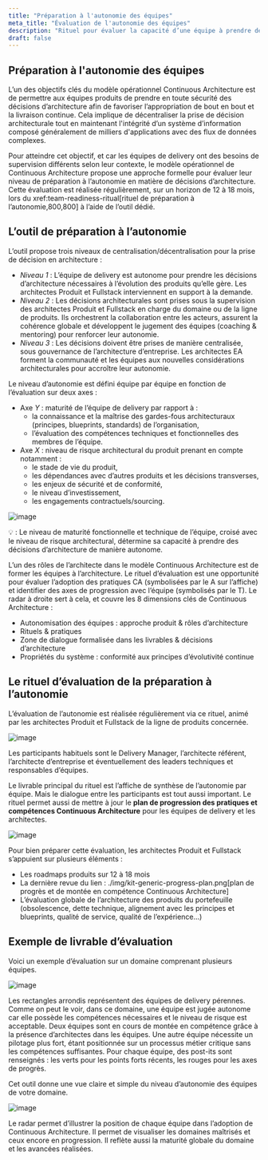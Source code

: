 ```yaml
---
title: "Préparation à l'autonomie des équipes"
meta_title: "Évaluation de l'autonomie des équipes"
description: "Rituel pour évaluer la capacité d’une équipe à prendre des décisions architecturales de manière autonome, tout en assurant l’intégrité du système d'information à grande échelle."
draft: false
---
```


## Préparation à l'autonomie des équipes

L’un des objectifs clés du modèle opérationnel Continuous Architecture est de permettre aux équipes produits de prendre en toute sécurité des décisions d’architecture afin de favoriser l’appropriation de bout en bout et la livraison continue. Cela implique de décentraliser la prise de décision architecturale tout en maintenant l'intégrité d’un système d’information composé généralement de milliers d'applications avec des flux de données complexes.

Pour atteindre cet objectif, et car les équipes de delivery ont des besoins de supervision différents selon leur contexte, le modèle opérationnel de Continuous Architecture propose une approche formelle pour évaluer leur niveau de préparation à l’autonomie en matière de décisions d’architecture. Cette évaluation est réalisée régulièrement, sur un horizon de 12 à 18 mois, lors du xref:team-readiness-ritual[rituel de préparation à l’autonomie,800,800] à l’aide de l’outil dédié.

## L’outil de préparation à l’autonomie

L’outil propose trois niveaux de centralisation/décentralisation pour la prise de décision en architecture :

* *Niveau 1* : L’équipe de delivery est autonome pour prendre les décisions d’architecture nécessaires à l’évolution des produits qu’elle gère. Les architectes Produit et Fullstack interviennent en support à la demande.
* *Niveau 2* : Les décisions architecturales sont prises sous la supervision des architectes Produit et Fullstack en charge du domaine ou de la ligne de produits. Ils orchestrent la collaboration entre les acteurs, assurent la cohérence globale et développent le jugement des équipes (coaching & mentoring) pour renforcer leur autonomie.
* *Niveau 3* : Les décisions doivent être prises de manière centralisée, sous gouvernance de l’architecture d’entreprise. Les architectes EA forment la communauté et les équipes aux nouvelles considérations architecturales pour accroître leur autonomie.

Le niveau d’autonomie est défini équipe par équipe en fonction de l’évaluation sur deux axes :

* Axe *Y* : maturité de l’équipe de delivery par rapport à :
  * la connaissance et la maîtrise des gardes-fous architecturaux (principes, blueprints, standards) de l’organisation,
  * l’évaluation des compétences techniques et fonctionnelles des membres de l’équipe.
* Axe *X* : niveau de risque architectural du produit prenant en compte notamment :
  * le stade de vie du produit,
  * les dépendances avec d’autres produits et les décisions transverses,
  * les enjeux de sécurité et de conformité,
  * le niveau d’investissement,
  * les engagements contractuels/sourcing.

![image](./images/rituals/kit-autonomy-assesment.png)

💡 : Le niveau de maturité fonctionnelle et technique de l’équipe, croisé avec le niveau de risque architectural, détermine sa capacité à prendre des décisions d’architecture de manière autonome.

L’un des rôles de l’architecte dans le modèle Continuous Architecture est de former les équipes à l’architecture. Le rituel d’évaluation est une opportunité pour évaluer l’adoption des pratiques CA (symbolisées par le A sur l’affiche) et identifier des axes de progression avec l’équipe (symbolisés par le T). Le radar à droite sert à cela, et couvre les 8 dimensions clés de Continuous Architecture :

* Autonomisation des équipes : approche produit & rôles d’architecture
* Rituels & pratiques
* Zone de dialogue formalisée dans les livrables & décisions d’architecture
* Propriétés du système : conformité aux principes d’évolutivité continue

## Le rituel d’évaluation de la préparation à l’autonomie

L’évaluation de l’autonomie est réalisée régulièrement via ce rituel, animé par les architectes Produit et Fullstack de la ligne de produits concernée.

![image](./images/rituals/team-autonomy-readiness.png)

Les participants habituels sont le Delivery Manager, l’architecte référent, l’architecte d’entreprise et éventuellement des leaders techniques et responsables d’équipes.

Le livrable principal du rituel est l’affiche de synthèse de l’autonomie par équipe. Mais le dialogue entre les participants est tout aussi important. Le rituel permet aussi de mettre à jour le **plan de progression des pratiques et compétences Continuous Architecture** pour les équipes de delivery et les architectes.

![image](./images/rituals/misc/kit-generic-progress-plan.png)

Pour bien préparer cette évaluation, les architectes Produit et Fullstack s’appuient sur plusieurs éléments :

* Les roadmaps produits sur 12 à 18 mois
* La dernière revue du lien : ./img/kit-generic-progress-plan.png[plan de progrès et de montée en compétence Continuous Architecture]
* L’évaluation globale de l’architecture des produits du portefeuille (obsolescence, dette technique, alignement avec les principes et blueprints, qualité de service, qualité de l’expérience...)

## Exemple de livrable d’évaluation

Voici un exemple d’évaluation sur un domaine comprenant plusieurs équipes.

![image](./images/rituals/misc/team-autonomy-sample1.jpg)

Les rectangles arrondis représentent des équipes de delivery pérennes. Comme on peut le voir, dans ce domaine, une équipe est jugée autonome car elle possède les compétences nécessaires et le niveau de risque est acceptable. Deux équipes sont en cours de montée en compétence grâce à la présence d’architectes dans les équipes. Une autre équipe nécessite un pilotage plus fort, étant positionnée sur un processus métier critique sans les compétences suffisantes. Pour chaque équipe, des post-its sont renseignés : les verts pour les points forts récents, les rouges pour les axes de progrès.

Cet outil donne une vue claire et simple du niveau d’autonomie des équipes de votre domaine.

![image](./images/rituals/misc/team-autonomy-sample2.jpg)

Le radar permet d’illustrer la position de chaque équipe dans l’adoption de Continuous Architecture. Il permet de visualiser les domaines maîtrisés et ceux encore en progression. Il reflète aussi la maturité globale du domaine et les avancées réalisées.
